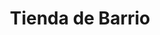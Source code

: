 ---
title: "Tienda de Barrio"
url: /ciudad-satelite/tienda-de-barrio-calle-hno-e-morales/
shop: Lebensmittel
---